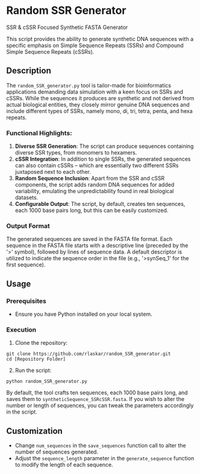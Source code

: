 # Random SSR Generator

SSR & cSSR Focused Synthetic FASTA Generator

This script provides the ability to generate synthetic DNA sequences with a specific emphasis on Simple Sequence Repeats (SSRs) and Compound Simple Sequence Repeats (cSSRs).

## Description

The `random_SSR_generator.py` tool is tailor-made for bioinformatics applications demanding data simulation with a keen focus on SSRs and cSSRs. While the sequences it produces are synthetic and not derived from actual biological entities, they closely mirror genuine DNA sequences and include different types of SSRs, namely mono, di, tri, tetra, penta, and hexa repeats.

### Functional Highlights:

1. **Diverse SSR Generation**: The script can produce sequences containing diverse SSR types, from monomers to hexamers.
2. **cSSR Integration**: In addition to single SSRs, the generated sequences can also contain cSSRs – which are essentially two different SSRs juxtaposed next to each other.
3. **Random Sequence Inclusion**: Apart from the SSR and cSSR components, the script adds random DNA sequences for added variability, emulating the unpredictability found in real biological datasets.
4. **Configurable Output**: The script, by default, creates ten sequences, each 1000 base pairs long, but this can be easily customized.

### Output Format

The generated sequences are saved in the FASTA file format. Each sequence in the FASTA file starts with a descriptive line (preceded by the '>' symbol), followed by lines of sequence data. A default descriptor is utilized to indicate the sequence order in the file (e.g., '>synSeq_1' for the first sequence).

## Usage

### Prerequisites

- Ensure you have Python installed on your local system.

### Execution

1. Clone the repository:
```
git clone https://github.com/rlaskar/random_SSR_generator.git
cd [Repository Folder]
```

2. Run the script:
```
python random_SSR_generator.py
```

By default, the tool crafts ten sequences, each 1000 base pairs long, and saves them to `syntheticSequence_SSRcSSR.fasta`. If you wish to alter the number or length of sequences, you can tweak the parameters accordingly in the script.

## Customization

- Change `num_sequences` in the `save_sequences` function call to alter the number of sequences generated.
- Adjust the `sequence_length` parameter in the `generate_sequence` function to modify the length of each sequence.

```
